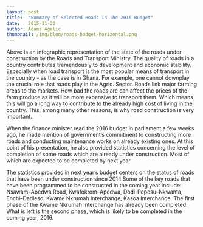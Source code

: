 ```yaml
---
layout: post 
title:  "Summary of Selected Roads In The 2016 Budget"
date:   2015-11-30 
author: Adams Agalic
thumbnail: /img/blog/roads-budget-horizontal.png
---
```



Above is an infographic representation of the state of the roads under construction by the Roads and Transport Ministry. The quality of roads in a country contributes tremendously to development and economic stability. Especially when road transport is the most popular means of transport in the country - as the case is in Ghana. For example, one cannot downplay the crucial role that roads play in the Agric. Sector. Roads link major farming areas to the markets. How bad the roads are can affect the prices of the farm produce as it will be more expensive to transport them. Which means this will go a long way to contribute to the already high cost of living in the country. This, among many other reasons, is why road construction is very important.

When the finance minister read the 2016 budget in parliament a few weeks ago, he made mention of government’s commitment to constructing more roads and conducting maintenance works on already existing ones. At this point of his presentation, he also provided statistics concerning the level of completion of some roads which are already under construction. Most of which are expected to be completed by next year. 

The statistics provided in next year’s budget centers on the status of roads that have been under construction since 2014.Some of the key roads that have been programmed to be constructed in the coming year include: Nsawam–Apedwa Road, Kwafokrom–Apedwa, Dodi-Pepesu–Nkwanta, Enchi–Dadieso, Kwame Nkrumah Interchange, Kasoa Interchange. The first phase of the Kwame Nkrumah interchange has already been completed. What is left is the second phase, which is likely to be completed in the coming year, 2016. 






